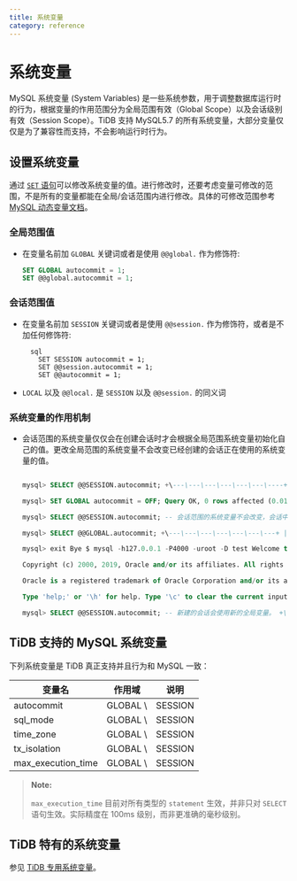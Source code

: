 ```yaml
---
title: 系统变量
category: reference
---
```


# 系统变量

MySQL 系统变量 (System Variables) 是一些系统参数，用于调整数据库运行时的行为，根据变量的作用范围分为全局范围有效（Global Scope）以及会话级别有效（Session Scope）。TiDB 支持 MySQL5.7 的所有系统变量，大部分变量仅仅是为了兼容性而支持，不会影响运行时行为。

## 设置系统变量

通过 [`SET` 语句](/reference/sql/statements/admin.md#set-语句)可以修改系统变量的值。进行修改时，还要考虑变量可修改的范围，不是所有的变量都能在全局/会话范围内进行修改。具体的可修改范围参考 [MySQL 动态变量文档](https://dev.mysql.com/doc/refman/5.7/en/dynamic-system-variables.html)。

### 全局范围值

* 在变量名前加 `GLOBAL` 关键词或者是使用 `@@global.` 作为修饰符:
    
    ```sql
    SET GLOBAL autocommit = 1;
    SET @@global.autocommit = 1;
    ```

### 会话范围值

* 在变量名前加 `SESSION` 关键词或者是使用 `@@session.` 作为修饰符，或者是不加任何修饰符:
    
        sql
          SET SESSION autocommit = 1;
          SET @@session.autocommit = 1;
          SET @@autocommit = 1;

* `LOCAL` 以及 `@@local.` 是 `SESSION` 以及 `@@session.` 的同义词

### 系统变量的作用机制

* 会话范围的系统变量仅仅会在创建会话时才会根据全局范围系统变量初始化自己的值。更改全局范围的系统变量不会改变已经创建的会话正在使用的系统变量的值。
    
    ```sql mysql> SELECT @@GLOBAL.autocommit; +\---\---\---\---\---\---\---+ | @@GLOBAL.autocommit | +\---\---\---\---\---\---\---+ | ON | +\---\---\---\---\---\---\---+ 1 row in set (0.00 sec)
    
    mysql> SELECT @@SESSION.autocommit; +\---\---\---\---\---\---\----+ | @@SESSION.autocommit | +\---\---\---\---\---\---\----+ | ON | +\---\---\---\---\---\---\----+ 1 row in set (0.00 sec)
    
    mysql> SET GLOBAL autocommit = OFF; Query OK, 0 rows affected (0.01 sec)
    
    mysql> SELECT @@SESSION.autocommit; -- 会话范围的系统变量不会改变，会话中执行的事务依旧是以自动提交的形式来进行。 +\---\---\---\---\---\---\----+ | @@SESSION.autocommit | +\---\---\---\---\---\---\----+ | ON | +\---\---\---\---\---\---\----+ 1 row in set (0.00 sec)
    
    mysql> SELECT @@GLOBAL.autocommit; +\---\---\---\---\---\---\---+ | @@GLOBAL.autocommit | +\---\---\---\---\---\---\---+ | OFF | +\---\---\---\---\---\---\---+ 1 row in set (0.00 sec)
    
    mysql> exit Bye $ mysql -h127.0.0.1 -P4000 -uroot -D test Welcome to the MySQL monitor. Commands end with ; or \g. Your MySQL connection id is 3 Server version: 5.7.25-TiDB-None MySQL Community Server (Apache License 2.0)
    
    Copyright (c) 2000, 2019, Oracle and/or its affiliates. All rights reserved.
    
    Oracle is a registered trademark of Oracle Corporation and/or its affiliates. Other names may be trademarks of their respective owners.
    
    Type 'help;' or '\h' for help. Type '\c' to clear the current input statement.
    
    mysql> SELECT @@SESSION.autocommit; -- 新建的会话会使用新的全局变量。 +\---\---\---\---\---\---\----+ | @@SESSION.autocommit | +\---\---\---\---\---\---\----+ | OFF | +\---\---\---\---\---\---\----+ 1 row in set (0.00 sec) ```

## TiDB 支持的 MySQL 系统变量

下列系统变量是 TiDB 真正支持并且行为和 MySQL 一致：

| 变量名                      | 作用域       | 说明                             |
| ------------------------ | --------- | ------------------------------ |
| autocommit               | GLOBAL \ | SESSION | 是否自动 Commit 事务       |
| sql_mode                 | GLOBAL \ | SESSION | 支持部分 MySQL SQL mode， |
| time_zone                | GLOBAL \ | SESSION | 数据库所使用的时区            |
| tx_isolation             | GLOBAL \ | SESSION | 事务隔离级别               |
| max\_execution\_time | GLOBAL \ | SESSION | 语句超时时间，单位为毫秒         |


> **Note:**
> 
> `max_execution_time` 目前对所有类型的 `statement` 生效，并非只对 `SELECT` 语句生效。实际精度在 100ms 级别，而非更准确的毫秒级别。

## TiDB 特有的系统变量

参见 [TiDB 专用系统变量](/reference/configuration/tidb-server/tidb-specific-variables.md)。